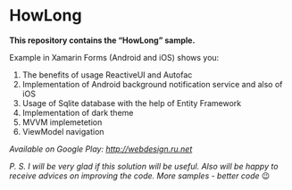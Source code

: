 # HowLong
**This repository contains the “HowLong” sample.**

Example in Xamarin Forms (Android and iOS) shows you:
1.	The benefits of usage ReactiveUI and Autofac
2.	Implementation of Android background notification service and also of iOS
3.	Usage of Sqlite database with the help of Entity Framework
4.	Implementation of dark theme
5.	MVVM implemetetion
6.	ViewModel navigation


_Available on Google Play: http://webdesign.ru.net_

_P. S. I will be very glad if this solution will be useful. Also will be happy to receive advices on improving the code. More samples - better code_ 😉

